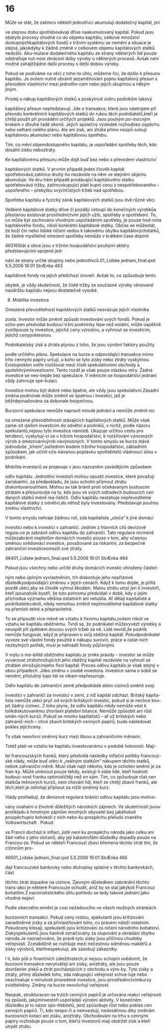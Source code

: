 # 16

Může se stát, že zatímco někteří jednotlivci akumulují dodatečný kapitál, jiní

ve stejnou dobu spotřebovávají dříve naakumulovaný kapitál. Pokud jsou obatyto procesy shodné co do objemu kapitálu, celkové množství dostupnýchkapitálových fondů v tržním systému se nemění a situace je stejná, jakokdyby k žádné změně v celkovém objemu kapitálových statků nedošlo. Aku-mulace dodatečného kapitálu ze strany některých lidí pouze odstraňuje nut-nost zkrácení doby výroby u některých procesů. Avšak není možné zahájitžádné další procesy s delší dobou výroby.

Pokud se podíváme na věci z toho-to úhlu, můžeme říci, že došlo k přesunu kapitálu. Je ovšem nutné ubránit sezaměňování pojmu kapitálový přesun s převodem vlastnictví mezi jednotliv-cem nebo jejich skupinou a někým jiným.

Prodej a nákup kapitálových statků a poskytnutí úvěru podnikům takový

kapitálový přesun nepředstavují. Jde o transakce, které jsou nástrojem při převodu konkrétních kapitálových statků do rukou těch podnikatelů,kteří je chtějí použít při provádění určitých projektů. Jsou pouhým po-mocným krokem v dlouhé řadě úkonů. Jejich společný výsledek rozhodneo úspěchu nebo selhání celého plánu. Ale ani zisk, ani ztráta přímo nezpů-sobují kapitálovou akumulaci nebo kapitálovou spotřebu.

Tím, co mění objemdostupného kapitálu, je uspořádání spotřeby těch, kdo dosáhli zisku neboztráty.

Ke kapitálovému přesunu může dojít buď bez nebo s převodem vlastnictví

kapitálových statků. V prvním případě jeden člověk kapitál spotřebovává,zatímco druhý ho nezávisle na něm ve stejném objemu akumuluje. Ve dru-hém případě prodávající kapitálového statku spotřebovává tržby, zatímcokupující platí kupní cenu z nespotřebovaného – uspořeného – přebytku svýchčistých tržeb nad spotřebou.

Spotřeba kapitálu a fyzický zánik kapitálových statků jsou dvě různé věci.

Veškeré kapitálové statky dříve či později vstoupí do konečných výrobkůa přestanou existovat prostřednictvím jejich užití, spotřeby a opotřebení. To, co může být zachováno vhodným uspořádáním spotřeby, je pouze hod-nota kapitálového fondu, nikoli konkrétní kapitálové statky. Občas se můžestát, že boží čin nebo lidské ničení vedou k takovému úbytku kapitálovýchstatků, že žádné myslitelné omezení spotřeby nemůže v krátkém čase doplnit

46316Stát a obce jsou v tržním hospodářství pouhými aktéry představujícími spojené jed-

nání ze strany určité skupiny nebo jednotlivců.01_Lidske jednani_final.qxd 5.5.2006 16:01 StrÆnka 463

kapitálové fondy na jejich předchozí úroveň. Avšak to, co způsobuje tento

úbytek, je vždy skutečnost, že čisté tržby ze současné výroby věnované naúdržbu kapitálu nejsou dostatečně vysoké.

8. Mobilita investora

Omezená převoditelnost kapitálových statků nesvazuje jejich vlastníka

zcela. Investor může změnit způsob investování svých fondů. Pokud je scho-pen předvídat budoucí tržní podmínky lépe než ostatní, může úspěšně zvolitpouze ty investice, jejichž ceny vzrostou, a vyhnout se investicím, jejichž cenypoklesnou.

Podnikatelský zisk a ztráta plynou z toho, že jsou výrobní faktory použity

podle určitého plánu. Spekulace na burze a odpovídající transakce mimo trhs cennými papíry určují, u koho se tyto zisky nebo ztráty vyskytnou. Existujesklon ostře rozlišovat mezi čistě spekulativními obchody a spolehlivýmiinvesticemi. Tento rozdíl je však pouze otázkou míry. Žádná investice se neo-bejde bez spekulace. V měnícím se hospodářství jednání vždy zahrnuje spe-kulaci.

Investice mohou být dobré nebo špatné, ale vždy jsou spekulativní.Zásadní změna podmínek může změnit ve špatnou i investici, jež je běžněpovažována za dokonale bezpečnou.

Burzovní spekulace nemůže napravit minulé jednání a nemůže změnit nic

na omezené převoditelnosti stávajících kapitálových statků. Může však zame-zit dalším investicím do odvětví a podniků, v nichž, podle názoru spekulantů,nejsou tyto investice namístě. Ukazuje určitou cestu pro tendenci, vyskytují-cí se v tržním hospodářství, k rozšiřování výnosných výrob a omezovánívýrob nevýnosných. V tomto smyslu se burza stává jednoduše „trhem“,ústředním bodem tržního hospodářství, základním způsobem, jak učinit oče-kávanou poptávku spotřebitelů vládnoucí silou v podnikání.

Mobilita investorů se projevuje v jevu nazvaném zavádějícím způsobem

odliv kapitálu. Jednotliví investoři mohou opustit investice, které považují zariskantní, za předpokladu, že jsou ochotni přijmout ztrátu diskontovanoutrhem. Mohou se tak bránit proti očekávaným budoucím ztrátám a přesunoutje na ty, kdo jsou ve svých odhadech budoucích cen daných statků méně rea-lističtí. Odliv kapitálu nestahuje nepřevoditelné kapitálové statky z odvětví,do něhož byly investovány. Představuje pouhou změnu vlastnictví.

V tomto smyslu nehraje žádnou roli, zda kapitalista „uteče“ k jiné domácí

investici nebo k investici v zahraničí. Jedním z hlavních cílů devizové regula-ce je zabránit odlivu kapitálu do zahraničí. Tato regulace nicméně můžezabránit majitelům domácích investic pouze v tom, aby včasnou směnou svédomácí investice, považované za riskantní, za bezpečné zahraniční investiceomezili své ztráty.

46401_Lidske jednani_final.qxd 5.5.2006 16:01 StrÆnka 464

Pokud jsou všechny nebo určité druhy domácích investic ohroženy částeč-

ným nebo úplným vyvlastněním, trh diskontuje jeho nepříznivé důsledkyodpovídající změnou v jejich cenách. Když k tomu dojde, je příliš pozdě utéci,aby se člověk vyhnul škodám. Malou ztrátu utrpí jen ti investoři, kteří jsounatolik bystří, že tuto pohromu předvídali v době, kdy o jejím příchodua významu většina ostatních ani netušila. Ať dělají kapitalisté a podnikatelécokoli, nikdy nemohou změnit nepřevoditelné kapitálové statky na přemísti-telné a přepravitelné.

To se připouští více méně ve vztahu k fixnímu kapitálu,ovšem nikoli ve vztahu ke kapitálu oběžnému. Tvrdí se, že podnikatel můževyvézt výrobky a neuspět při zpětném dovozu svých tržeb za ně. Lidé nevidí,že podnik nemůže fungovat, když je připraven o svůj oběžný kapitál. Pokudpodnikatel vyveze své vlastní fondy použité k nákupu surovin, práce a ostat-ních nezbytných potřeb, musí je nahradit fondy půjčenými.

V mýtu o mo-bilitě oběžného kapitálu je zrnko pravdy – investor se může vyvarovat ztrátohrožujících jeho oběžný kapitál nezávisle na vyhnutí se ztrátám ohrožujícímjeho fixní kapitál. Proces odlivu kapitálu je však stejný v obou případech. Jdeo změnu v osobě investora. Investice sama o sobě se nemění; příslušný kapi-tál se nikam nepřesunuje.

Odliv kapitálu do zahraniční země předpokládá sklon cizinců směnit svoji

investici v zahraničí za investici v zemi, z níž kapitál odchází. Britský kapita-lista nemůže utéci pryč od svých britských investic, pokud si je nechce kou-pit žádný cizinec. Z toho plyne, že odliv kapitálu nikdy nemůže vést k tolikdiskutovanému zhoršení platební bilance. Nemůže způsobit ani růst směn-ných kurzů. Pokud se mnoho kapitalistů – ať už britských nebo zahranič-ních – chce zbavit britských cenných papírů, bude následovat pokles jejichceny.

To však neovlivní směnný kurz mezi librou a zahraničními měnami.

Totéž platí ve vztahu ke kapitálu investovanému v podobě hotovosti. Maji-

tel francouzských franků, který předvídá následky inflační politiky francouz-ské vlády, může buď utéci k „reálným statkům“ nákupem těchto statků, nebok zahraniční měně. Musí však najít někoho, kdo je ochoten směnit je za fran-ky. Může uniknout pouze tehdy, existují-li stále lidé, kteří hodnotí budouc-nost franku optimističtěji než on sám. Tím, co způsobuje růst cen statkůa měnových kurzů, není chování lidí, kteří se chtějí zbavit franků, ale těch,kteří je odmítají přijmout za nižší směnný kurz.

Vlády prohlašují, že devizové regulace bránící odlivu kapitálu jsou motivo-

vány úvahami o životně důležitých národních zájmech. Ve skutečnosti jsouv protikladu k hmotným zájmům mnohých obyvatel bez jakéhokoli prospěchupro kohokoli z nich nebo ku prospěchu přeludu zvaného Volkswirtschaft . Pokud

ve Francii dochází k inflaci, jistě není ku prospěchu národa jako celku ani žád-ného z jeho občanů, aby její katastrofální důsledky dopadly pouze na Francou-ze. Pokud se někteří Francouzi zbaví břemena těchto ztrát tím, že cizincům pro-

46501_Lidske jednani_final.qxd 5.5.2006 16:01 StrÆnka 465

dají francouzské bankovky nebo dluhopisy splatné v těchto bankovkách, část

těchto ztrát dopadne na cizince. Zjevným důsledkem zabránění těchto trans-akcí je některé Francouze ochudit, aniž by se stal jakýkoli Francouz bohatším.Z nacionalistického úhlu pohledu se tedy takové jednání jako vhodné nejeví.

Podle obecného mínění je cosi nežádoucího ve všech možných stránkách

burzovních transakcí. Pokud ceny rostou, spekulanti jsou kritizováni zanadměrné zisky a za přivlastňování toho, co právem náleží ostatním. Pokudceny klesají, spekulanti jsou kritizováni za ničení národního bohatství. Ziskyspekulantů jsou hanlivě označovány za olupování a okrádání zbytku národa.Je naznačováno, že právě tyto zisky jsou příčinou chudoby veřejnosti. Zcelaběžně se rozlišuje mezi nečestnou odměnou makléřů a zisky výrobců, kteřínespekulují, ale zásobují zákazníky.

I ti, kdo píší o finančních záležitostech,si nejsou schopni uvědomit, že burzovní transakce nevytvářejí ani zisky, aniztráty, ale jsou pouze dovršením zisků a ztrát pocházejících z obchodu a výro-by. Tyto zisky a ztráty, přímý důsledek toho, zda nakupující veřejnost schva-luje nebo neschvaluje v minulosti provedené investice, jsou prostřednictvímburzy zviditelněny. Změny na burze neovlivňují veřejnost.

Naopak, strukturacen na trzích cenných papírů je určována reakcí veřejnosti na způsob, jakýminvestoři uspořádali výrobní aktivity. V konečném důsledku je to názor spo-třebitelů, jenž způsobuje růst nebo pokles cen cenných papírů. Ti, kdo nespo-ří a neinvestují, nedosáhnou díky změnám burzovních kotací ani zisku, aniztráty. Obchodování na trhu s cennými papíry rozhoduje pouze o tom, kteříz investorů mají obdržet zisk a kteří utrpět ztrátu.

